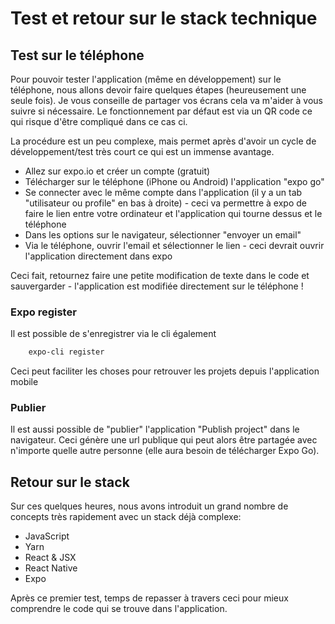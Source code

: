 # Test et retour sur le stack technique

## Test sur le téléphone

Pour pouvoir tester l'application (même en développement) sur le téléphone, nous allons devoir faire quelques étapes (heureusement une seule fois). Je vous conseille de partager vos écrans cela va m'aider à vous suivre si nécessaire. Le fonctionnement par défaut est via un QR code ce qui risque d'être compliqué dans ce cas ci.

La procédure est un peu complexe, mais permet après d'avoir un cycle de développement/test très court ce qui est un immense avantage.

- Allez sur expo.io et créer un compte (gratuit)
- Télécharger sur le téléphone (iPhone ou Android) l'application "expo go"
- Se connecter avec le même compte dans l'application (il y a un tab "utilisateur ou profile" en bas à droite) - ceci va permettre à expo de faire le lien entre votre ordinateur et l'application qui tourne dessus et le téléphone
- Dans les options sur le navigateur, sélectionner "envoyer un email"
- Via le téléphone, ouvrir l'email et sélectionner le lien - ceci devrait ouvrir l'application directement dans expo

Ceci fait, retournez faire une petite modification de texte dans le code et sauvergarder - l'application est modifiée directement sur le téléphone !

### Expo register

Il est possible de s'enregistrer via le cli également

```bash
    expo-cli register
```

Ceci peut faciliter les choses pour retrouver les projets depuis l'application mobile

### Publier

Il est aussi possible de "publier" l'application "Publish project" dans le navigateur. Ceci génère une url publique qui peut alors être partagée avec n'importe quelle autre personne (elle aura besoin de télécharger Expo Go).

## Retour sur le stack

Sur ces quelques heures, nous avons introduit un grand nombre de concepts très rapidement avec un stack déjà complexe:

- JavaScript
- Yarn
- React & JSX
- React Native
- Expo

Après ce premier test, temps de repasser à travers ceci pour mieux comprendre le code qui se trouve dans l'application.